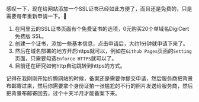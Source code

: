 感叹一下，现在给网站添加一个SSL证书已经如此方便了，而且还是免费的，只是需要每年重新申请一下。:100:

1. 在阿里云的SSL证书页面有个免费证书的选项，0元购买20个单域名DigiCert 免费版 SSL。
2. 创建一个证书，添加一些基本信息，点击申请后，大约1分钟就申请下来了。
3. 然后在域名部署的地方开启https就可以，例如在`Github Pages`页面的`Setting`页面，只需要勾选`Enforce HTTPS`就可以了。
4. 目前还在研究如何http自动跳转到https的方式。

记得在我刚刚开始折腾网站的时候，备案还是需要你提交申请，然后服务商把背景布邮寄过来，然后你需要拿个身份证拍一张尴尬的不行的照片发送给服务商，然后把背景布邮寄回去，过个十天半月才能备案下来。

[comment]: # (##{"fontSize":"20px"}##)